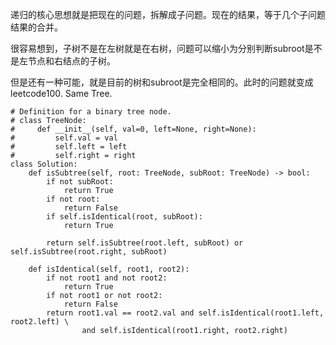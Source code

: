 递归的核心思想就是把现在的问题，拆解成子问题。现在的结果，等于几个子问题结果的合并。

很容易想到，子树不是在左树就是在右树，问题可以缩小为分别判断subroot是不是左节点和右结点的子树。

但是还有一种可能，就是目前的树和subroot是完全相同的。此时的问题就变成leetcode100. Same Tree.

```
# Definition for a binary tree node.
# class TreeNode:
#     def __init__(self, val=0, left=None, right=None):
#         self.val = val
#         self.left = left
#         self.right = right
class Solution:
    def isSubtree(self, root: TreeNode, subRoot: TreeNode) -> bool:
        if not subRoot:
            return True
        if not root:
            return False
        if self.isIdentical(root, subRoot):
            return True
        
        return self.isSubtree(root.left, subRoot) or self.isSubtree(root.right, subRoot) 
        
    def isIdentical(self, root1, root2):
        if not root1 and not root2:
            return True
        if not root1 or not root2:
            return False
        return root1.val == root2.val and self.isIdentical(root1.left, root2.left) \
                and self.isIdentical(root1.right, root2.right)
```
